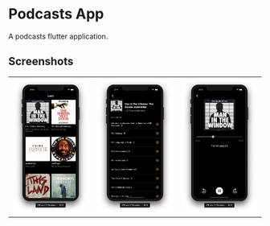# Podcasts App

A podcasts flutter application.

## Screenshots
<table>
  <tr>
    <td>
      <img src="screenshots/podcasts.png"/>
    </td>
    <td>
      <img src="screenshots/collections.png">
    </td>
    <td>
      <img src="screenshots/player.png">
    </td>
  </tr>
</table>
 